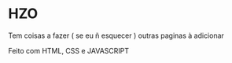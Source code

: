 # HZO
 Tem coisas a fazer ( se eu ñ esquecer ) outras paginas à adicionar


Feito com HTML, CSS e JAVASCRIPT
